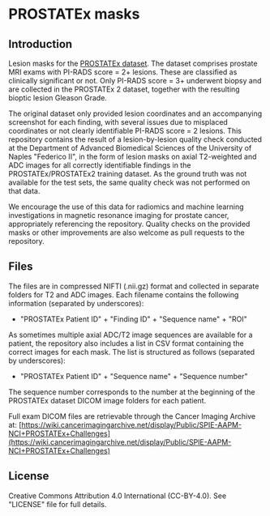 # PROSTATEx masks

## Introduction

Lesion masks for the [PROSTATEx dataset](https://wiki.cancerimagingarchive.net/display/Public/SPIE-AAPM-NCI+PROSTATEx+Challenges).
The dataset comprises prostate MRI exams with PI-RADS score = 2+ lesions. These are classified as clinically significant or not. Only PI-RADS score = 3+ underwent biopsy and are collected in the PROSTATEx 2 dataset, together with the resulting bioptic lesion Gleason Grade.

The original dataset only provided lesion coordinates and an accompanying screenshot for each finding, with several issues due to misplaced coordinates or not clearly identifiable PI-RADS score = 2 lesions. This repository contains the result of a lesion-by-lesion quality check conducted at the Department of Advanced Biomedical Sciences of the University of Naples "Federico II", in the form of lesion masks on axial T2-weighted and ADC images for all correctly identifiable findings in the PROSTATEx/PROSTATEx2 training dataset. As the ground truth was not available for the test sets, the same quality check was not performed on that data.

We encourage the use of this data for radiomics and machine learning investigations in magnetic resonance imaging for prostate cancer, appropriately referencing the repository. Quality checks on the provided masks or other improvements are also welcome as pull requests to the repository.

## Files

The files are in compressed NIFTI (.nii.gz) format and collected in separate folders for T2 and ADC images. Each filename contains the following information (separated by underscores):

- "PROSTATEx Patient ID" + "Finding ID" + "Sequence name" + "ROI"

As sometimes multiple axial ADC/T2 image sequences are available for a patient, the repository also includes a list in CSV format containing the correct images for each mask. The list is structured as follows (separated by underscores):

- "PROSTATEx Patient ID" + "Sequence name" + "Sequence number"

The sequence number corresponds to the number at the beginning of the PROSTATEx dataset DICOM image folders for each patient.

Full exam DICOM files are retrievable through the Cancer Imaging Archive at: [https://wiki.cancerimagingarchive.net/display/Public/SPIE-AAPM-NCI+PROSTATEx+Challenges](https://wiki.cancerimagingarchive.net/display/Public/SPIE-AAPM-NCI+PROSTATEx+Challenges)

## License

Creative Commons Attribution 4.0 International (CC-BY-4.0). See "LICENSE" file for full details.
